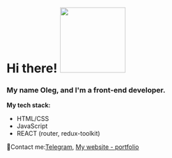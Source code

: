 # Hi there! <img src="https://media.giphy.com/media/iJUhSOR9agCiXPFBqu/giphy.gif" width="150px"/>

### My name Oleg, and I'm a front-end developer.

**My tech stack:**

* HTML/CSS
* JavaScript
* REACT (router, redux-toolkit)

📧Contact me:[Telegram](https://t.me/Ole_G_90_web_dev), [My website - portfolio](https://dynamic-chebakia-6fc379.netlify.app)
